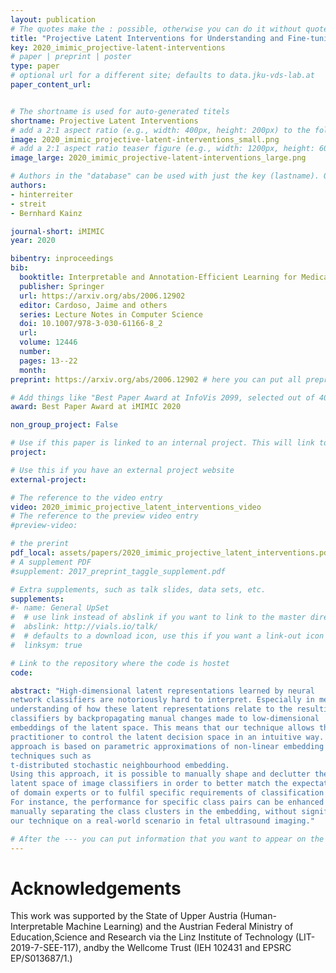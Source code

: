 ```yaml
---
layout: publication
# The quotes make the : possible, otherwise you can do it without quotes
title: "Projective Latent Interventions for Understanding and Fine-tuning Classifiers"
key: 2020_imimic_projective-latent-interventions
# paper | preprint | poster
type: paper
# optional url for a different site; defaults to data.jku-vds-lab.at
paper_content_url: 


# The shortname is used for auto-generated titels
shortname: Projective Latent Interventions
# add a 2:1 aspect ratio (e.g., width: 400px, height: 200px) to the folder /assets/images/papers/
image: 2020_imimic_projective-latent-interventions_small.png
# add a 2:1 aspect ratio teaser figure (e.g., width: 1200px, height: 600px) to the folder /assets/images/papers/
image_large: 2020_imimic_projective-latent-interventions_large.png

# Authors in the "database" can be used with just the key (lastname). Others can be written properly.
authors:
- hinterreiter
- streit 
- Bernhard Kainz

journal-short: iMIMIC
year: 2020

bibentry: inproceedings
bib:
  booktitle: Interpretable and Annotation-Efficient Learning for Medical Image Computing. Proceedings of the 3rd Workshop on Interpretability of Machine Intelligence in Medical Image Computing (iMIMIC 2020)
  publisher: Springer
  url: https://arxiv.org/abs/2006.12902 
  editor: Cardoso, Jaime and others
  series: Lecture Notes in Computer Science
  doi: 10.1007/978-3-030-61166-8_2
  url: 
  volume: 12446
  number: 
  pages: 13--22
  month: 
preprint: https://arxiv.org/abs/2006.12902 # here you can put all preprint links (arxiv.org, osf.io,...)

# Add things like "Best Paper Award at InfoVis 2099, selected out of 4000 submissions"
award: Best Paper Award at iMIMIC 2020

non_group_project: False

# Use if this paper is linked to an internal project. This will link to the project site
project: 

# Use this if you have an external project website
external-project: 

# The reference to the video entry
video: 2020_imimic_projective_latent_interventions_video
# The reference to the preview video entry
#preview-video:

# the prerint
pdf_local: assets/papers/2020_imimic_projective_latent_interventions.pdf
# A supplement PDF
#supplement: 2017_preprint_taggle_supplement.pdf

# Extra supplements, such as talk slides, data sets, etc.
supplements:
#- name: General UpSet
#  # use link instead of abslink if you want to link to the master directory
#  abslink: http://vials.io/talk/
#  # defaults to a download icon, use this if you want a link-out icon
#  linksym: true

# Link to the repository where the code is hostet
code: 

abstract: "High-dimensional latent representations learned by neural
network classifiers are notoriously hard to interpret. Especially in medical applications, model developers and domain experts desire a better
understanding of how these latent representations relate to the resulting classification performance. We present a framework for retraining
classifiers by backpropagating manual changes made to low-dimensional
embeddings of the latent space. This means that our technique allows the
practitioner to control the latent decision space in an intuitive way. Our
approach is based on parametric approximations of non-linear embedding
techniques such as
t-distributed stochastic neighbourhood embedding.
Using this approach, it is possible to manually shape and declutter the
latent space of image classifiers in order to better match the expectations
of domain experts or to fulfil specific requirements of classification tasks.
For instance, the performance for specific class pairs can be enhanced by
manually separating the class clusters in the embedding, without significantly affecting the overall performance of the other classes. We evaluate
our technique on a real-world scenario in fetal ultrasound imaging."

# After the --- you can put information that you want to appear on the website using markdown formatting or HTML. A good example are acknowledgements, extra references, an erratum, etc.
---
```



# Acknowledgements
This work was supported by the State of Upper Austria (Human-Interpretable  Machine  Learning)  and  the  Austrian  Federal  Ministry  of  Education,Science and Research via the Linz Institute of Technology (LIT-2019-7-SEE-117), andby the Wellcome Trust (IEH 102431 and EPSRC EP/S013687/1.)

